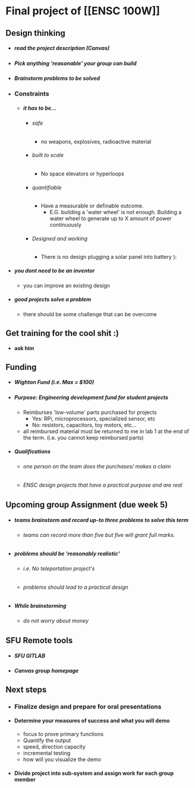  
# Final project of [[ENSC 100W]]
## Design thinking
- ##### read the project description (Canvas)
- ##### Pick anything 'reasonable' your group can build
- ##### Brainstorm problems to be solved
- ### Constraints
	- ##### it has to be...
		- ###### safe
			- no weapons, explosives, radioactive material
		- ###### built to scale
			- No space elevators or hyperloops
		- ###### quantifiable 
			- Have a measurable or definable outcome.
				- E.G. building a 'water wheel' is not enough. Building a water wheel to generate up to X amount of power continuously
		- ###### Designed and working
			- There is no design plugging a solar panel into battery ):
- ##### you dont need to be an inventor 
	- you can improve an existing design 
- ##### good projects solve a problem
	- there should be some challenge that can be overcome

## Get training for the cool shit :)
- #### ask him 

## Funding
- ##### Wighton Fund (i.e. Max = $100)
- ##### Purpose: Engineering development fund for student projects
	- Reimburses 'low-volume' parts purchased for projects
		- Yes: RPi, microprocessors, specialized sensor, etc
		- No: resistors, capacitors, toy motors, etc...
	- all reimbursed material must be returned to me in lab 1 at the end of the term. (i.e. you cannot keep reimbursed parts)
- ##### Qualifications 
	- ###### one person on the team does the purchases/ makes a claim
	- ###### ENSC design projects that have a practical purpose and are real

## Upcoming group Assignment (due week 5)
- ##### teams brainstorm and record up-to three problems to solve this term 
	- ###### teams can record more than five but five will grant full marks.
- ##### problems should be 'reasonably realistic'
	- ###### i.e. No teleportation project's
	- ###### problems should lead to a practical design
- ##### While brainstorming 
	- ###### do not worry about money

## SFU Remote tools
- ##### SFU GITLAB
- ##### Canvas group homepage



## Next steps
- ### Finalize design and prepare for oral presentations
- #### Determine your measures of success and what you will demo
	- focus to prove primary functions
	- Quantify the output
	- speed, direction capacity
	- incremental testing
	- how will you visualize the demo
- #### Divide project into sub-system and assign work for each group member